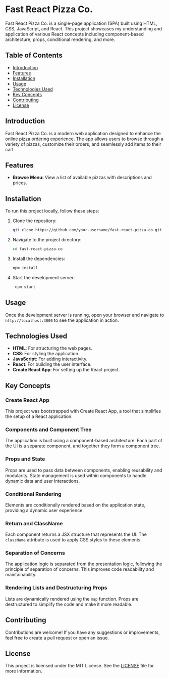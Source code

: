 # Fast React Pizza Co.

Fast React Pizza Co. is a single-page application (SPA) built using HTML, CSS, JavaScript, and React. This project showcases my understanding and application of various React concepts including component-based architecture, props, conditional rendering, and more.

## Table of Contents

- [Introduction](#introduction)
- [Features](#features)
- [Installation](#installation)
- [Usage](#usage)
- [Technologies Used](#technologies-used)
- [Key Concepts](#key-concepts)
- [Contributing](#contributing)
- [License](#license)

## Introduction

Fast React Pizza Co. is a modern web application designed to enhance the online pizza ordering experience. The app allows users to browse through a variety of pizzas, customize their orders, and seamlessly add items to their cart.

## Features

- **Browse Menu:** View a list of available pizzas with descriptions and prices.

## Installation

To run this project locally, follow these steps:

1. Clone the repository:
   ```sh
   git clone https://github.com/your-username/fast-react-pizza-co.git
   ```
2. Navigate to the project directory:
   ```sh
   cd fast-react-pizza-co
   ```
3. Install the dependencies:
   ```sh
   npm install
   ```
4. Start the development server:
   ```sh
    npm start
   ```
## Usage

Once the development server is running, open your browser and navigate to `http://localhost:3000` to see the application in action.

## Technologies Used

- **HTML**: For structuring the web pages.
- **CSS**: For styling the application.
- **JavaScript**: For adding interactivity.
- **React**: For building the user interface.
- **Create React App**: For setting up the React project.

## Key Concepts

### Create React App

This project was bootstrapped with Create React App, a tool that simplifies the setup of a React application.

### Components and Component Tree

The application is built using a component-based architecture. Each part of the UI is a separate component, and together they form a component tree. 

### Props and State

Props are used to pass data between components, enabling reusability and modularity. State management is used within components to handle dynamic data and user interactions.

### Conditional Rendering

Elements are conditionally rendered based on the application state, providing a dynamic user experience.

### Return and ClassName

Each component returns a JSX structure that represents the UI. The `className` attribute is used to apply CSS styles to these elements.

### Separation of Concerns

The application logic is separated from the presentation logic, following the principle of separation of concerns. This improves code readability and maintainability.

### Rendering Lists and Destructuring Props

Lists are dynamically rendered using the `map` function. Props are destructured to simplify the code and make it more readable.

## Contributing

Contributions are welcome! If you have any suggestions or improvements, feel free to create a pull request or open an issue.

## License

This project is licensed under the MIT License. See the [LICENSE](LICENSE) file for more information.
